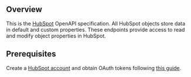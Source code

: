 ## Overview

This is the [HubSpot](https://www.hubspot.com/) OpenAPI specification. All HubSpot objects store data in default and custom properties. These endpoints provide access to read and modify object properties in HubSpot.
## Prerequisites

 Create a [HubSpot account](https://www.hubspot.com/) and obtain OAuth tokens following [this guide](https://developers.hubspot.com/docs/api/working-with-oauth4).

